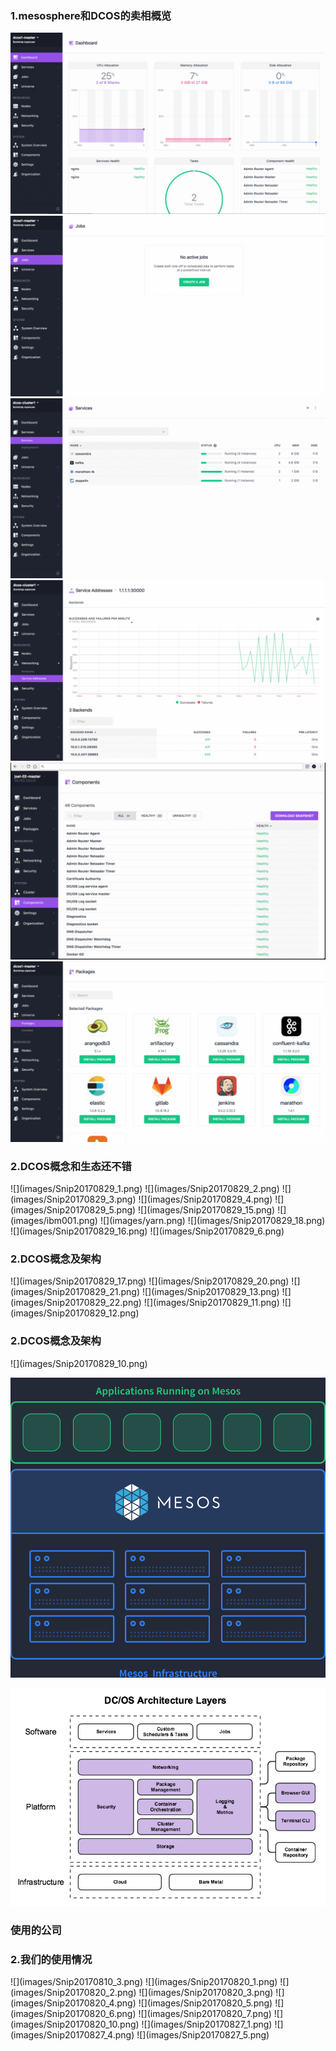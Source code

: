 <h3>1.mesosphere和DCOS的卖相概览</h3>

![](images/dashboard-ee-4-1200x690.gif)
![](images/jobs-ee-1200x688.gif)
![](images/tweeter-services6-ee-1-1200x687.gif)
![](images/tweeter-services8-ee-1-1200x688.gif)
![](images/ui-system-health-ee-1-1200x750.gif)
![](images/ui-universe-ee-2-1200x688.gif)
<h3>2.DCOS概念和生态还不错</h3>
![](images/Snip20170829_1.png)
![](images/Snip20170829_2.png)
![](images/Snip20170829_3.png)
![](images/Snip20170829_4.png)
![](images/Snip20170829_5.png)
![](images/Snip20170829_15.png)
![](images/ibm001.png)
![](images/yarn.png)
![](images/Snip20170829_18.png)
![](images/Snip20170829_16.png)
![](images/Snip20170829_6.png)


<h3>2.DCOS概念及架构</h3>
![](images/Snip20170829_17.png)
![](images/Snip20170829_20.png)
![](images/Snip20170829_21.png)
![](images/Snip20170829_13.png)
![](images/Snip20170829_22.png)
![](images/Snip20170829_11.png)
![](images/Snip20170829_12.png)

<h3>2.DCOS概念及架构</h3>
![](images/Snip20170829_10.png)











![](images/mesos-architecture.png)

![](images/dcos-architecture-layers-1.png)


<h3>使用的公司</h3>


<h3>2.我们的使用情况</h3>
![](images/Snip20170810_3.png)
![](images/Snip20170820_1.png)
![](images/Snip20170820_2.png)
![](images/Snip20170820_3.png)
![](images/Snip20170820_4.png)
![](images/Snip20170820_5.png)
![](images/Snip20170820_6.png)
![](images/Snip20170820_7.png)
![](images/Snip20170820_10.png)
![](images/Snip20170827_1.png)
![](images/Snip20170827_4.png)
![](images/Snip20170827_5.png)

